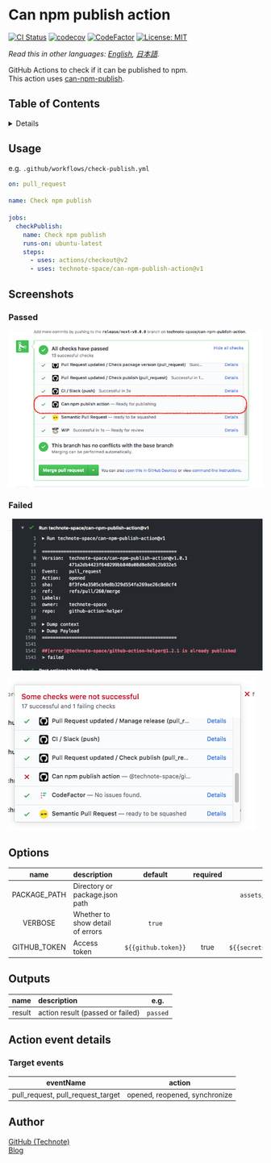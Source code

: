 # Can npm publish action

[![CI Status](https://github.com/technote-space/can-npm-publish-action/workflows/CI/badge.svg)](https://github.com/technote-space/can-npm-publish-action/actions)
[![codecov](https://codecov.io/gh/technote-space/can-npm-publish-action/branch/master/graph/badge.svg)](https://codecov.io/gh/technote-space/can-npm-publish-action)
[![CodeFactor](https://www.codefactor.io/repository/github/technote-space/can-npm-publish-action/badge)](https://www.codefactor.io/repository/github/technote-space/can-npm-publish-action)
[![License: MIT](https://img.shields.io/badge/License-MIT-blue.svg)](https://github.com/technote-space/can-npm-publish-action/blob/master/LICENSE)

*Read this in other languages: [English](README.md), [日本語](README.ja.md).*

GitHub Actions to check if it can be published to npm.  
This action uses [can-npm-publish](https://github.com/azu/can-npm-publish).

## Table of Contents

<!-- START doctoc generated TOC please keep comment here to allow auto update -->
<!-- DON'T EDIT THIS SECTION, INSTEAD RE-RUN doctoc TO UPDATE -->
<details>
<summary>Details</summary>

- [Usage](#usage)
- [Screenshots](#screenshots)
  - [Passed](#passed)
  - [Failed](#failed)
- [Options](#options)
- [Outputs](#outputs)
- [Author](#author)

</details>
<!-- END doctoc generated TOC please keep comment here to allow auto update -->

## Usage
e.g. `.github/workflows/check-publish.yml`
```yaml
on: pull_request

name: Check npm publish

jobs:
  checkPublish:
    name: Check npm publish
    runs-on: ubuntu-latest
    steps:
      - uses: actions/checkout@v2
      - uses: technote-space/can-npm-publish-action@v1
```

## Screenshots
### Passed
![Checks](https://raw.githubusercontent.com/technote-space/can-npm-publish-action/images/screenshot-1.png)

### Failed
![Error1](https://raw.githubusercontent.com/technote-space/can-npm-publish-action/images/screenshot-2.png)

![Error2](https://raw.githubusercontent.com/technote-space/can-npm-publish-action/images/screenshot-3.png)

## Options
| name | description | default | required | e.g. |
|:---:|:---|:---:|:---:|:---:|
| PACKAGE_PATH | Directory or package.json path | | | `assets/package.json` |
| VERBOSE | Whether to show detail of errors | `true` | | `false` |
| GITHUB_TOKEN | Access token | `${{github.token}}` | true | `${{secrets.ACCESS_TOKEN}}` |

## Outputs
| name | description | e.g. |
|:---:|:---|:---:|
| result | action result (passed or failed) | `passed` |

## Action event details
### Target events
| eventName | action |
|:---:|:---:|
|pull_request, pull_request_target|opened, reopened, synchronize|

## Author
[GitHub (Technote)](https://github.com/technote-space)  
[Blog](https://technote.space)
